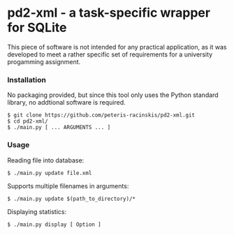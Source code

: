 # pd2-xml - a task-specific wrapper for SQLite

This piece of software is not intended for any practical application, as it was developed to meet a rather specific set of requirements for a university progamming assignment.

### Installation

No packaging provided, but since this tool only uses the Python standard library, no addtional software is required.

```
$ git clone https://github.com/peteris-racinskis/pd2-xml.git
$ cd pd2-xml/
$ ./main.py [ ... ARGUMENTS ... ]
```
### Usage

Reading file into database:

```
$ ./main.py update file.xml
```

Supports multiple filenames in arguments:

```
$ ./main.py update $(path_to_directory)/*
```

Displaying statistics:

```
$ ./main.py display [ Option ]
```
